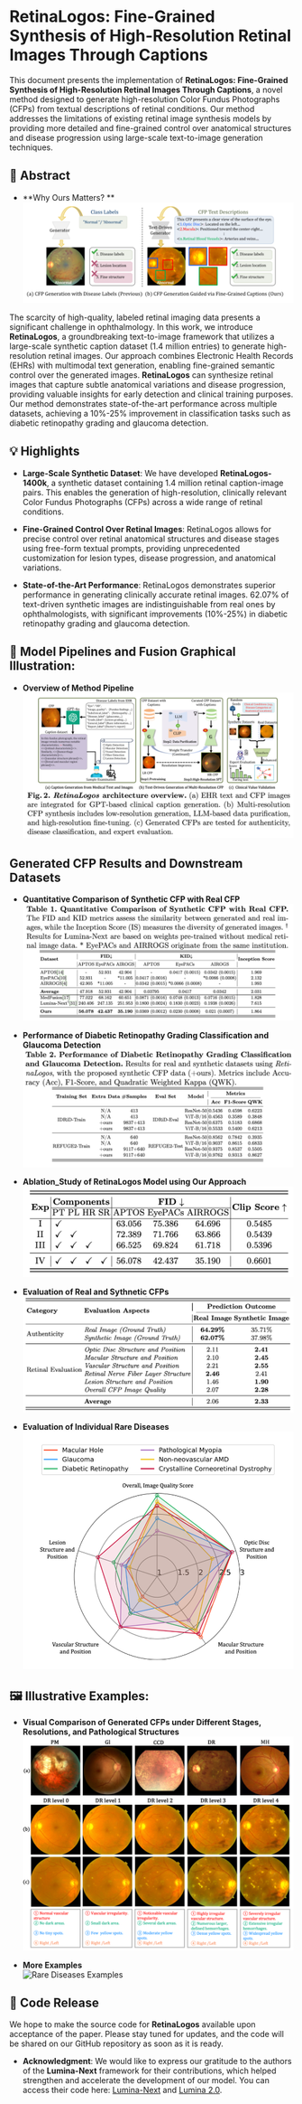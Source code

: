 # RetinaLogos: Fine-Grained Synthesis of High-Resolution Retinal Images Through Captions

This document presents the implementation of **RetinaLogos: Fine-Grained Synthesis of High-Resolution Retinal Images Through Captions**, a novel method designed to generate high-resolution Color Fundus Photographs (CFPs) from textual descriptions of retinal conditions. Our method addresses the limitations of existing retinal image synthesis models by providing more detailed and fine-grained control over anatomical structures and disease progression using large-scale text-to-image generation techniques.

## 🌟 Abstract

- **Why Ours Matters? **  
  ![Model Architecture](scr/teaser.png)

The scarcity of high-quality, labeled retinal imaging data presents a significant challenge in ophthalmology. In this work, we introduce **RetinaLogos**, a groundbreaking text-to-image framework that utilizes a large-scale synthetic caption dataset (1.4 million entries) to generate high-resolution retinal images. Our approach combines Electronic Health Records (EHRs) with multimodal text generation, enabling fine-grained semantic control over the generated images. **RetinaLogos** can synthesize retinal images that capture subtle anatomical variations and disease progression, providing valuable insights for early detection and clinical training purposes. Our method demonstrates state-of-the-art performance across multiple datasets, achieving a 10%-25% improvement in classification tasks such as diabetic retinopathy grading and glaucoma detection.




## 💡 Highlights 

- **Large-Scale Synthetic Dataset**: We have developed **RetinaLogos-1400k**, a synthetic dataset containing 1.4 million retinal caption-image pairs. This enables the generation of high-resolution, clinically relevant Color Fundus Photographs (CFPs) across a wide range of retinal conditions.

- **Fine-Grained Control Over Retinal Images**: RetinaLogos allows for precise control over retinal anatomical structures and disease stages using free-form textual prompts, providing unprecedented customization for lesion types, disease progression, and anatomical variations.

- **State-of-the-Art Performance**: RetinaLogos demonstrates superior performance in generating clinically accurate retinal images. 62.07% of text-driven synthetic images are indistinguishable from real ones by ophthalmologists, with significant improvements (10%-25%) in diabetic retinopathy grading and glaucoma detection.


## 🚀 Model Pipelines and Fusion Graphical Illustration:

- **Overview of Method Pipeline**  
  ![Method Pipeline](scr/method.png)

## Generated CFP Results and Downstream Datasets

- **Quantitative Comparison of Synthetic CFP with Real CFP**  
  ![Authenticity Test](scr/Quantitative.png)

- **Performance of Diabetic Retinopathy Grading Classification and Glaucoma Detection**  
  ![Classification Performance](scr/DRandGL.png)

- **Ablation_Study of RetinaLogos Model using Our Approach**  
  ![Evaluation Scores](scr/Ablation_Study.png)

- **Evaluation of  Real and Sythnetic CFPs**  
  ![Disease Examples](scr/CFPs_Evaluation_Test.png)

- **Evaluation of Individual Rare Diseases**  
  ![Rare Diseases Examples](scr/Radar_Chart.png)


## 🖼️ Illustrative Examples:
- **Visual Comparison of Generated CFPs under Different Stages, Resolutions, and Pathological Structures**  
  ![Visual Comparison](scr/visual_comparsion.png)

- **More Examples**  
  ![Rare Diseases Examples](scr/MoreExamples.png)
  


## 🚨 Code Release

We hope to make the source code for **RetinaLogos** available upon acceptance of the paper. Please stay tuned for updates, and the code will be shared on our GitHub repository as soon as it is ready.

- **Acknowledgment**: We would like to express our gratitude to the authors of the **Lumina-Next** framework for their contributions, which helped strengthen and accelerate the development of our model. You can access their code here: [Lumina-Next](https://github.com/Alpha-VLLM/Lumina-T2X/tree/main/lumina_next_t2i) and [Lumina 2.0](https://github.com/Alpha-VLLM/Lumina-Image-2.0).
